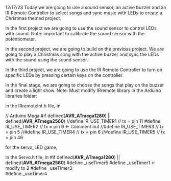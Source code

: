 12/17/23
Today we are going to use a sound sensor, an active buzzer and an IR Remote Controller to select songs and sync music with LEDs to create a Christmas themed project.

In the first project we are going to use the sound sensor to control LEDs with sound.
Note: important to calibrate the sound sensor with the potentiometer.

In the second project, we are going to build on the previous project. We are going to play a Christmas song with the active buzzer and sync the LEDs with the sound using the sound sensor.

In the third project, we are going to use the IR Remote Controller to turn on specific LEDs by pressing certain keys on the controller.

In the final stage, we are going to choose the songs that play on the buzzer and create a light show.
Note: Must modify IRremote library in the Arduino libraries folder:

in the IRremoteInt.h file, in

// Arduino Mega
#if defined(__AVR_ATmega1280__) || defined(__AVR_ATmega2560__)
  //define IR_USE_TIMER1   // tx = pin 11
  #define IR_USE_TIMER2     // tx = pin 9     <- Comment out
  //#define IR_USE_TIMER3   // tx = pin 5
  //#define IR_USE_TIMER4   // tx = pin 6
  //#define IR_USE_TIMER5   // tx = pin 46





for the servo_LED game,

In the Servo.h file, in
#if defined(__AVR_ATmega1280__) || defined(__AVR_ATmega2560__)
#define _useTimer5
#define _useTimer1       <- modify to 2
#define _useTimer3          
#define _useTimer4
